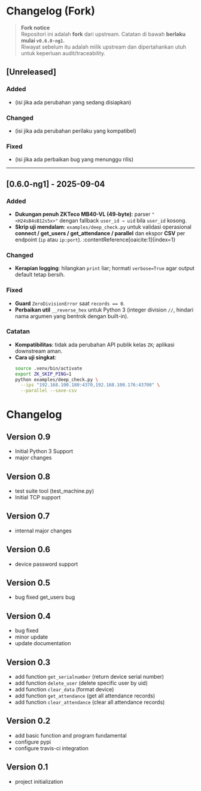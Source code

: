# Changelog (Fork)

> **Fork notice**  
> Repositori ini adalah **fork** dari upstream. Catatan di bawah **berlaku mulai `v0.6.0-ng1`**.  
> Riwayat sebelum itu adalah milik upstream dan dipertahankan utuh untuk keperluan audit/traceability.

## [Unreleased]

### Added

-   (isi jika ada perubahan yang sedang disiapkan)

### Changed

-   (isi jika ada perubahan perilaku yang kompatibel)

### Fixed

-   (isi jika ada perbaikan bug yang menunggu rilis)

---

## [0.6.0-ng1] - 2025-09-04

### Added

-   **Dukungan penuh ZKTeco MB40-VL (49-byte)**: parser `"<H24sB4sB12s5x>"` dengan fallback `user_id → uid` bila `user_id` kosong.
-   **Skrip uji mendalam**: `examples/deep_check.py` untuk validasi operasional **connect / get_users / get_attendance / parallel** dan ekspor **CSV** per endpoint (`ip` atau `ip:port`). :contentReference[oaicite:1]{index=1}

### Changed

-   **Kerapian logging**: hilangkan `print` liar; hormati `verbose=True` agar output default tetap bersih.

### Fixed

-   **Guard** `ZeroDivisionError` saat `records == 0`.
-   **Perbaikan util** `__reverse_hex` untuk Python 3 (integer division `//`, hindari nama argumen yang bentrok dengan built-in).

### Catatan

-   **Kompatibilitas**: tidak ada perubahan API publik kelas `ZK`; aplikasi downstream aman.
-   **Cara uji singkat**:
    ```bash
    source .venv/bin/activate
    export ZK_SKIP_PING=1
    python examples/deep_check.py \
      --ips "192.168.100.180:4370,192.168.100.176:43700" \
      --parallel --save-csv
    ```

# Changelog

## Version 0.9

-   Initial Python 3 Support
-   major changes

## Version 0.8

-   test suite tool (test_machine.py)
-   Initial TCP support

## Version 0.7

-   internal major changes

## Version 0.6

-   device password support

## Version 0.5

-   bug fixed get_users bug

## Version 0.4

-   bug fixed
-   minor update
-   update documentation

## Version 0.3

-   add function `get_serialnumber` (return device serial number)
-   add function `delete_user` (delete specific user by uid)
-   add function `clear_data` (format device)
-   add function `get_attendance` (get all attendance records)
-   add function `clear_attendance` (clear all attendance records)

## Version 0.2

-   add basic function and program fundamental
-   configure pypi
-   configure travis-ci integration

## Version 0.1

-   project initialization
